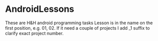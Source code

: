 # AndroidLessons

These are H&H android programming tasks
Lesson is in the name on the first position, e.g. 01, 02.
If it need a couple of projects I add _1 suffix to clarify exact project number.
